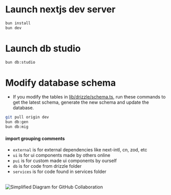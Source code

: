 # Launch nextjs dev server
 
```bash
bun install
bun dev
```

# Launch db studio

```bash
bun db:studio
```

# Modify database schema

- If you modify the tables in [lib/drizzle/schema.ts](lib/drizzle/schema.ts),
  run these commands to get the latest schema, generate the new schema and update the database.

```bash
git pull origin dev
bun db:gen
bun db:mig
```

#### import grouping comments

- `external` is for external dependencies like next-intl, cn, zod, etc
- `ui` is for ui components made by others online
- `pui` is for custom made ui components by ourself
- `db` is for code from drizzle folder
- `services` is for code found in services folder
  <br><br>

![Simplified Diagram for GitHub Collaboration](https://raw.githubusercontent.com/haocloo/github-collaboration-guide/main/simplified%20diagram.png)
